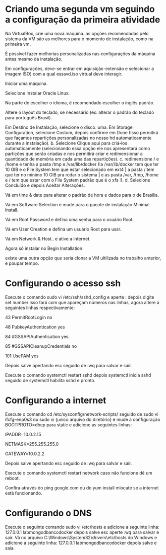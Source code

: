 # Criando uma segunda vm seguindo a configuração da primeira atividade

Na VirtualBox, crie uma nova máquina. as opções recomendadas pelo sistema da VM são as melhores para o momento de instalação, como na primeira vm.

É possível fazer melhorias personalizadas nas configurações da máquina antes mesmo da instalação.

Em configurações, deve-se entrar em aquisição-extensão e selecionar a imagem ISO) com a qual essavd.iso virtual deve interagir.

Iniciar uma máquina.

Selecione Instalar Oracle Linux.

Na parte de escolher o idioma, é recomendado escolher o inglês padrão.

Altere o layout do teclado, se necessário (ex: alterar o padrão do teclado para português Brasil).

Em Destino de Instalação, selecione o disco. uma. Em Storage Configuration, selecione Costum, depois confirme em Done (Isso permitirá que façamos repartições personalizadas no nosso hd automaticamente durante a instalação). b. Selecione Clique aqui para criá-los automaticamente (selecionando essa opção ele nos apresentará como partições que serão criadas e nos permitirá criar e redimensionar a quantidade de memória em cada uma das repartições). c. redimensione / e /home e tenha a pasta /tmp e /var/lib/docker (!a /var/lib/docker tem que ter 10 GIB e o File System tem que estar selecionado em ext4 | a pasta / tem que ter no mínimo 10 GIB pra rodar o sistema | e as pasta /var, /tmp, /home e / tem que estar com o File System padrão que é o xfs !). d. Selecione Concluído e depois Aceitar Alterações.

Vá em time & date para alterar o padrão de hora e dados para o de Brasília.

Vá em Software Selection e mude para o pacote de instalação Minimal Install.

Vá em Root Password e defina uma senha para o usuário Root.

Vá em User Creation e defina um usuário Root para usar.

Vá em Network & Host.. e ative a internet.

Agora só instalar no Begin Installation.

existe uma outra opção que seria clonar a VM ultilizada no trabalho anterior, e poupar tempo.

# Configurando o acesso ssh
Execute o comando sudo vi /etc/ssh/sshd_config e aperte : depois digite set number isso fará com que apareçam números nas linhas, agora altere a seguintes linhas respectivamente:

43 PermitRootLogin no

48 PubkeyAuthentication yes

84 #GSSAPIAuthentication yes

85 #GSSAPICleanupCredentials no

101 UsePAM yes

Depois salve apertando esc seguido de :wq para salvar e sair.

Execute o comando systemctl restart sshd depois systemctl inicia sshd seguido de systemctl habilita sshd e pronto.

# Configurando a internet
Execute o comando cd /etc/sysconfig/network-scripts/ seguido de sudo vi ifcfg-enp0s3 ou sudo vi {unico arquivo do diretório} e mude a configuração BOOTPROTO=dhcp para static e adicione as seguintes linhas:

IPADDR=10.0.2.15

NETMASK=255.255.255.0

GATEWAY=10.0.2.2

Depois salve apertando esc seguido de :wq para salvar e sair.

Execute o comando systemctl restart network caso não funcione dê um reboot.

Confira através do ping google.com ou do yum install mlocate se a internet está funcionando.


# Configurando o DNS

Execute o seguinte comando sudo vi /etc/hosts e adicione a seguinte linha: 127.0.0.1 labmongodbancodocker depois salve esc aperte :wq para salvar e sair.
Vá no arquivo C:\Windows\System32\drivers\etc\hosts do Windows e adicione a seguinte linha: 127.0.0.1 labmongodbancodocker depois salve e saia.

